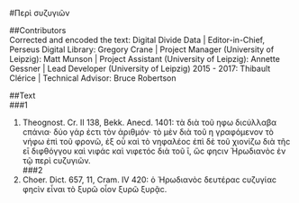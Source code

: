#Περὶ συζυγιῶν  

##Contributors  
Corrected and encoded the text: Digital Divide Data | Editor-in-Chief, Perseus Digital Library: Gregory Crane | Project Manager (University of Leipzig): Matt Munson | Project Assistant (University of Leipzig): Annette Gessner | Lead Developer (University of Leipzig) 2015 - 2017: Thibault Clérice | Technical Advisor: Bruce Robertson  

##Text  
###1  
1. Theognost. Cr. II 138, Bekk. Anecd. 1401: τὰ διὰ τοῦ ηφω διϲύλλαβα ϲπάνια· δύο γάρ ἐϲτι τὸν ἀριθμόν· τὸ μὲν διὰ τοῦ η γραφόμενον τὸ νήφω ἐπὶ τοῦ φρονῶ, ἐξ οὖ καὶ τὸ νηφαλέοϲ ἐπὶ δὲ τοῦ χιονίζω διὰ τῆϲ εῑ διφθόγγου καὶ νιφάϲ καὶ νιφετόϲ διὰ τοῦ ῑ, ὥϲ φηϲιν Ἡρωδιανὸϲ ἐν τῷ περὶ ϲυζυγιῶν.  
###2  
2. Choer. Dict. 657, 11, Cram. IV 420: ὁ Ἡρωδιανὸϲ δευτέραϲ ϲυζυγίαϲ φηϲὶν εἶναι τὸ ξυρῶ οἷον ξυρῶ ξυρᾷϲ.  
